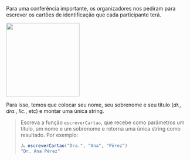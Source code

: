 Para uma conferência importante, os organizadores nos pediram para escrever os cartões de identificação que cada participante terá.

<img width = "200px" style="text-align:center;" src = "https://raw.githubusercontent.com/mumuki/mumuki-guia-javascript-practica-funciones-y-tipos-de-datos/master/assets/name_badge.png"> </img>

Para isso, temos que colocar seu nome, seu sobrenome e seu título (_dr._, _dra._, _lic._, etc) e montar uma única string.

> Escreva a função `escreverCartao`, que recebe como parâmetros um título, um nome e um sobrenome e retorna uma única string como resultado. Por exemplo:
>
> ```javascript
> ム escreverCartao("Dra.", "Ana", "Pérez")
> "Dr. Ana Pérez"
> ```
